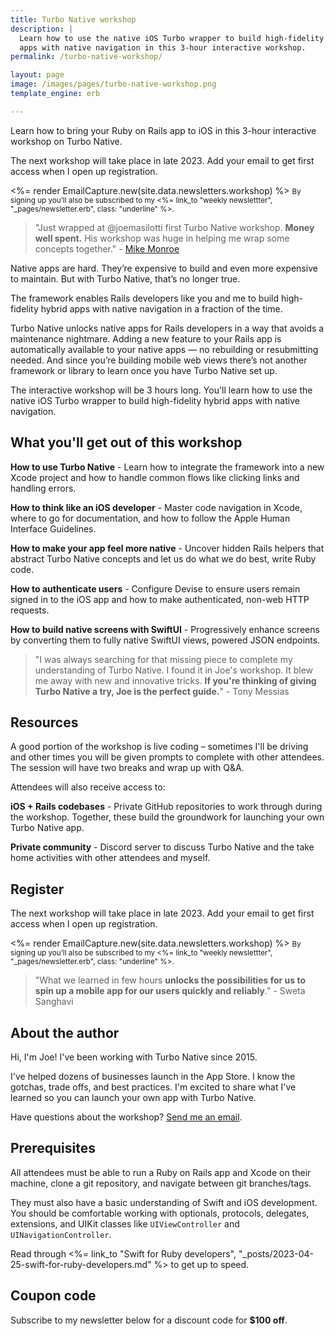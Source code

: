 ```yaml
---
title: Turbo Native workshop
description: |
  Learn how to use the native iOS Turbo wrapper to build high-fidelity hybrid
  apps with native navigation in this 3-hour interactive workshop.
permalink: /turbo-native-workshop/

layout: page
image: /images/pages/turbo-native-workshop.png
template_engine: erb

---
```


<p class="lead">Learn how to bring your Ruby on Rails app to iOS in this 3-hour interactive workshop on Turbo Native.</p>

The next workshop will take place in late 2023. Add your email to get first access when I open up registration.

<div class="not-prose">
  <%= render EmailCapture.new(site.data.newsletters.workshop) %>
  <small class="block mt-4">By signing up you’ll also be subscribed to my <%= link_to "weekly newslettter", "_pages/newsletter.erb", class: "underline" %>.</small>
</div>

> "Just wrapped at @joemasilotti first Turbo Native workshop. **Money well spent.** His workshop was huge in helping me wrap some concepts together." - [Mike Monroe](https://twitter.com/mikepmunroe/status/1603513381599715336)

Native apps are hard. They’re expensive to build and even more expensive to maintain. But with Turbo Native, that’s no longer true.

The framework enables Rails developers like you and me to build high-fidelity hybrid apps with native navigation in a fraction of the time.

Turbo Native unlocks native apps for Rails developers in a way that avoids a maintenance nightmare. Adding a new feature to your Rails app is automatically available to your native apps — no rebuilding or resubmitting needed. And since you’re building mobile web views there’s not another framework or library to learn once you have Turbo Native set up.

The interactive workshop will be 3 hours long. You'll learn how to use the native iOS Turbo wrapper to build high-fidelity hybrid apps with native navigation.

## What you'll get out of this workshop

**How to use Turbo Native** - Learn how to integrate the framework into a new Xcode project and how to handle common flows like clicking links and handling errors.

**How to think like an iOS developer** - Master code navigation in Xcode, where to go for documentation, and how to follow the Apple Human Interface Guidelines.

**How to make your app feel more native** - Uncover hidden Rails helpers that abstract Turbo Native concepts and let us do what we do best, write Ruby code.

**How to authenticate users** - Configure Devise to ensure users remain signed in to the iOS app and how to make authenticated, non-web HTTP requests.

**How to build native screens with SwiftUI** - Progressively enhance screens by converting them to fully native SwiftUI views, powered JSON endpoints.

> "I was always searching for that missing piece to complete my understanding of Turbo Native. I found it in Joe's workshop. It blew me away with new and innovative tricks. **If you're thinking of giving Turbo Native a try, Joe is the perfect guide.**" - Tony Messias

## Resources

A good portion of the workshop is live coding – sometimes I'll be driving and other times you will be given prompts to complete with other attendees. The session will have two breaks and wrap up with Q&A.

Attendees will also receive access to:

**iOS + Rails codebases** - Private GitHub repositories to work through during the workshop. Together, these build the groundwork for launching your own Turbo Native app.

**Private community** - Discord server to discuss Turbo Native and the take home activities with other attendees and myself.

## Register

The next workshop will take place in late 2023. Add your email to get first access when I open up registration.

<div class="not-prose">
  <%= render EmailCapture.new(site.data.newsletters.workshop) %>
  <small class="block mt-4">By signing up you’ll also be subscribed to my <%= link_to "weekly newslettter", "_pages/newsletter.erb", class: "underline" %>.</small>
</div>

> "What we learned in few hours **unlocks the possibilities for us to spin up a mobile app for our users quickly and reliably**." - Sweta Sanghavi

## About the author

Hi, I'm Joe! I've been working with Turbo Native since 2015.

I've helped dozens of businesses launch in the App Store. I know the gotchas, trade offs, and best practices. I'm excited to share what I've learned so you can launch your own app with Turbo Native.

Have questions about the workshop? [Send me an email](mailto:joe@masilotti.com).

## Prerequisites

All attendees must be able to run a Ruby on Rails app and Xcode on their machine, clone a git repository, and navigate between git branches/tags.

They must also have a basic understanding of Swift and iOS development. You should be comfortable working with optionals, protocols, delegates, extensions, and UIKit classes like `UIViewController` and `UINavigationController`.

Read through <%= link_to "Swift for Ruby developers", "_posts/2023-04-25-swift-for-ruby-developers.md" %> to get up to speed.

## Coupon code

Subscribe to my newsletter below for a discount code for **$100 off**.
